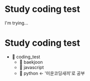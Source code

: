 # Study coding test
I'm trying...

Study coding test
=============
- :file_folder: coding_test
  - :open_file_folder: baekjoon
  - :open_file_folder: javascript
  - :open_file_folder: python ← '미운코딩새끼'로 공부
